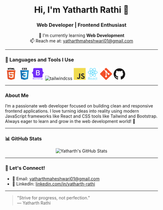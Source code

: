 <h1 align="center">Hi, I'm Yatharth Rathi 👋</h1>
<h3 align="center">Web Developer | Frontend Enthusiast</h3>

<p align="center">
  🌱 I’m currently learning <strong>Web Development</strong><br/>
  📫 Reach me at: <a href="mailto:yatharthmaheshwari01@gmail.com">yatharthmaheshwari01@gmail.com</a>
</p>

---

### 🔧 Languages and Tools I Use

<p align="left">
  <img src="https://raw.githubusercontent.com/devicons/devicon/master/icons/html5/html5-original-wordmark.svg" alt="html5" width="40" height="40"/>
  <img src="https://raw.githubusercontent.com/devicons/devicon/master/icons/css3/css3-original-wordmark.svg" alt="css3" width="40" height="40"/>
  <img src="https://raw.githubusercontent.com/devicons/devicon/master/icons/bootstrap/bootstrap-plain-wordmark.svg" alt="bootstrap" width="40" height="40"/>
  <img src="https://www.vectorlogo.zone/logos/tailwindcss/tailwindcss-icon.svg" alt="tailwindcss" width="40" height="40"/>
  <img src="https://raw.githubusercontent.com/devicons/devicon/master/icons/javascript/javascript-original.svg" alt="javascript" width="40" height="40"/>
  <img src="https://raw.githubusercontent.com/devicons/devicon/master/icons/react/react-original-wordmark.svg" alt="react" width="40" height="40"/>
  <img src="https://raw.githubusercontent.com/devicons/devicon/master/icons/git/git-original.svg" alt="git" width="40" height="40"/>
  <img src="https://raw.githubusercontent.com/devicons/devicon/master/icons/github/github-original.svg" alt="github" width="40" height="40"/>
</p>

---

### About Me

I’m a passionate web developer focused on building clean and responsive frontend applications. I love turning ideas into reality using modern JavaScript frameworks like React and CSS tools like Tailwind and Bootstrap. Always eager to learn and grow in the web development world! 🚀

---

### 📊 GitHub Stats

<p align="center">
  <img src="https://github-readme-stats.vercel.app/api?username=yatharthrathii&show_icons=true&theme=radical" alt="Yatharth's GitHub Stats" />
</p>

---

### 💬 Let's Connect!

- 📧 Email: <a href="mailto:yatharthmaheshwari01@gmail.com">yatharthmaheshwari01@gmail.com</a>  
- 🔗 LinkedIn: <a href="https://www.linkedin.com/in/yatharth-rathi/" target="_blank" rel="noopener noreferrer">linkedin.com/in/yatharth-rathi</a>

---

> "Strive for progress, not perfection."  
> — Yatharth Rathi

